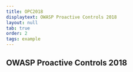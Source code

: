 ```yaml
---
title: OPC2018
displaytext: OWASP Proactive Controls 2018
layout: null
tab: true
order: 2
tags: example
---
```


## OWASP Proactive Controls 2018

